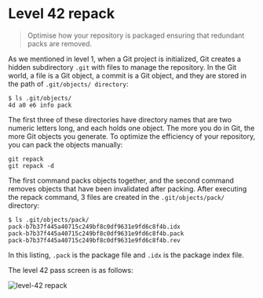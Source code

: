
# Level 42 repack

> Optimise how your repository is packaged ensuring that redundant packs are removed.

As we mentioned in level 1, when a Git project is initialized, Git creates a hidden subdirectory `.git` with files to manage the repository. In the Git world, a file is a Git object, a commit is a Git object, and they are stored in the path of `.git/objects/ directory`:

```shell
$ ls .git/objects/
4d a0 e6 info pack
```

The first three of these directories have directory names that are two numeric letters long, and each holds one object. The more you do in Git, the more Git objects you generate. To optimize the efficiency of your repository, you can pack the objects manually:

```shell
git repack
git repack -d
```

The first command packs objects together, and the second command removes objects that have been invalidated after packing. After executing the repack command, 3 files are created in the `.git/objects/pack/` directory:

```shell
$ ls .git/objects/pack/
pack-b7b37f445a40715c249bf8c0df9631e9fd6c8f4b.idx
pack-b7b37f445a40715c249bf8c0df9631e9fd6c8f4b.pack
pack-b7b37f445a40715c249bf8c0df9631e9fd6c8f4b.rev
```

In this listing, `.pack` is the package file and `.idx` is the package index file.

The level 42 pass screen is as follows:

![level-42 repack](images/level-42-repack.png)
